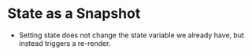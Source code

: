 # State as a Snapshot

- Setting state does not change the state variable we already have, but instead triggers a re-render.
